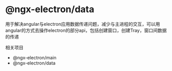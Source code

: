 # @ngx-electron/data

用于解决angular与electron应用数据传递问题，减少与主进程的交互，可以用angular的方式去操作electron的部分api，包括创建窗口，创建Tray，窗口间数据的传递

相关项目
* @ngx-electron/main
* @ngx-electron/data


